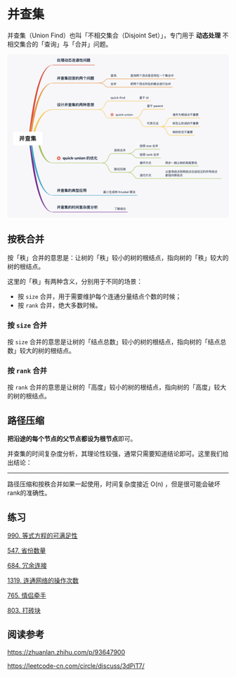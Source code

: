# 并查集

并查集（Union Find）也叫「不相交集合（Disjoint Set）」，专门用于 **动态处理** 不相交集合的「查询」与「合并」问题。

![image.png](picture/1615973712-RWNizN-image.png)

## 按秩合并

按「秩」合并的意思是：让树的「秩」较小的树的根结点，指向树的「秩」较大的树的根结点。

这里的「秩」有两种含义，分别用于不同的场景：

- 按 `size` 合并，用于需要维护每个连通分量结点个数的时候；
- 按 `rank` 合并，绝大多数时候。

### 按 `size` 合并

按 `size` 合并的意思是让树的「结点总数」较小的树的根结点，指向树的「结点总数」较大的树的根结点。

### 按 `rank` 合并

按 `rank` 合并的意思是让树的「高度」较小的树的根结点，指向树的「高度」较大的树的根结点。

## 路径压缩

**把沿途的每个节点的父节点都设为根节点**即可。

并查集的时间复杂度分析，其理论性较强，通常只需要知道结论即可。这里我们给出结论：

---

路径压缩和按秩合并如果一起使用，时间复杂度接近 O(n) ，但是很可能会破坏rank的准确性。



## 练习

[990. 等式方程的可满足性](https://leetcode-cn.com/problems/satisfiability-of-equality-equations/)

[547. 省份数量](https://leetcode-cn.com/problems/number-of-provinces/)

[684. 冗余连接](https://leetcode-cn.com/problems/redundant-connection/)

[1319. 连通网络的操作次数](https://leetcode-cn.com/problems/number-of-operations-to-make-network-connected/)

[765. 情侣牵手](https://leetcode-cn.com/problems/couples-holding-hands/)

[803. 打砖块](https://leetcode-cn.com/problems/bricks-falling-when-hit/)

## 阅读参考

https://zhuanlan.zhihu.com/p/93647900

https://leetcode-cn.com/circle/discuss/3dPiT7/
